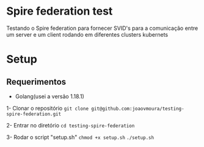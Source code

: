 # Spire federation test
Testando o Spire federation para fornecer SVID's para a comunicação entre um server e um client rodando em diferentes clusters kubernets

# Setup

## Requerimentos
 - Golang(usei a versão 1.18.1)
 
1- Clonar o repositório
 `git clone git@github.com:joaovmoura/testing-spire-federation.git`

2- Entrar no diretório
 `cd testing-spire-federation`

3- Rodar o script "setup.sh"
 `chmod +x setup.sh`
 `./setup.sh`